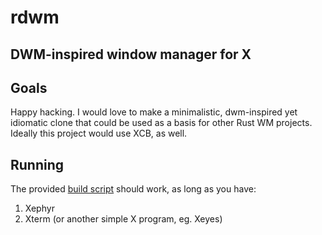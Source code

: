 # rdwm
## DWM-inspired window manager for X

## Goals
Happy hacking. I would love to make a minimalistic, dwm-inspired yet idiomatic clone that could be used as a basis for other Rust WM projects.
Ideally this project would use XCB, as well.

## Running
The provided [build script](run.sh) should work, as long as you have:
1. Xephyr
2. Xterm (or another simple X program, eg. Xeyes)
